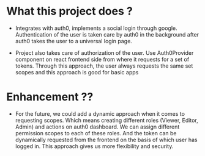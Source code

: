 
# What this project does ?

- Integrates with auth0, implements a social login through google.
Authentication of the user is taken care by auth0 in the background after auth0 takes the user to a universal login page.

- Project also takes care of authorization of the user. 
Use Auth0Provider component on react frontend side from where it requests for a set of tokens.
Through this approach, the user always requests the same set scopes and this approach is good for basic apps

# Enhancement ??

- For the future, we could add a dynamic approach when it comes to requesting scopes.
Which means creating different roles (Viewer, Editor, Admin) and actions on auth0 dashboard.
We can assign different permission scopes to each of these roles. And the token can be dynamically requested
from the frontend on the basis of which user has logged in. This approach gives us more flexibility and security.
